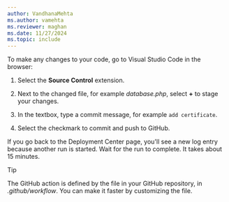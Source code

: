 ```yaml
---
author: VandhanaMehta
ms.author: vamehta
ms.reviewer: maghan
ms.date: 11/27/2024
ms.topic: include
---
```


To make any changes to your code, go to Visual Studio Code in the browser:

1. Select the **Source Control** extension.

1. Next to the changed file, for example *database.php*, select **+** to stage your changes.

1. In the textbox, type a commit message, for example `add certificate`.

1. Select the checkmark to commit and push to GitHub.

If you go back to the Deployment Center page, you'll see a new log entry because another run is started. Wait for the run to complete. It takes about 15 minutes.

> [!TIP]  
> The GitHub action is defined by the file in your GitHub repository, in *.github/workflow*. You can make it faster by customizing the file.
